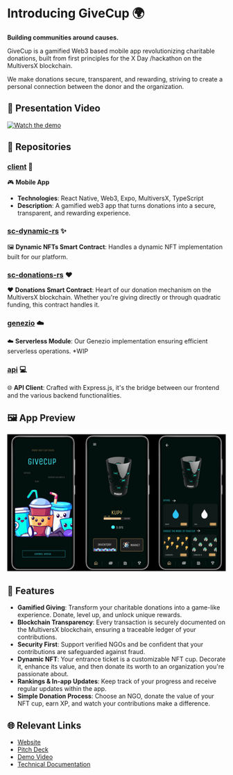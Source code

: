 # Introducing GiveCup 🌍
**Building communities around causes.**

GiveCup is a gamified Web3 based mobile app revolutionizing charitable donations, built from first principles for the X Day /hackathon on the MultiversX blockchain.

We make donations secure, transparent, and rewarding, striving to create a personal connection between the donor and the organization.

## 🎥 Presentation Video

[![Watch the demo](http://img.youtube.com/vi/f6Cd2hSYgWM/0.jpg)](https://youtu.be/f6Cd2hSYgWM) 

## 📁 Repositories

### [client](https://github.com/GiveCup/client) :iphone:
🎮 **Mobile App** 
- **Technologies**: React Native, Web3, Expo, MultiversX, TypeScript
- **Description**: A gamified web3 app that turns donations into a secure, transparent, and rewarding experience.

### [sc-dynamic-rs](https://github.com/GiveCup/sc-dynamic-rs) :sparkles:
🖼️ **Dynamic NFTs Smart Contract**: Handles a dynamic NFT implementation built for our platform.

### [sc-donations-rs](https://github.com/GiveCup/sc-donations-rs) :heart:
❤️ **Donations Smart Contract**: Heart of our donation mechanism on the MultiversX blockchain. Whether you're giving directly or through quadratic funding, this contract handles it.

### [genezio](https://github.com/GiveCup/genezio) :cloud:
☁️ **Serverless Module**: Our Genezio implementation ensuring efficient serverless operations. *WIP

### [api](https://github.com/GiveCup/api) :computer:
🌐 **API Client**: Crafted with Express.js, it's the bridge between our frontend and the various backend functionalities.

## 🖼 App Preview
![App preview](https://raw.githubusercontent.com/GiveCup/.github/main/preview.png)

## 🚀 Features
- **Gamified Giving**: Transform your charitable donations into a game-like experience. Donate, level up, and unlock unique rewards.
- **Blockchain Transparency**: Every transaction is securely documented on the MultiversX blockchain, ensuring a traceable ledger of your contributions.
- **Security First**: Support verified NGOs and be confident that your contributions are safeguarded against fraud.
- **Dynamic NFT**: Your entrance ticket is a customizable NFT cup. Decorate it, enhance its value, and then donate its worth to an organization you're passionate about.
- **Rankings & In-app Updates**: Keep track of your progress and receive regular updates within the app.
- **Simple Donation Process**: Choose an NGO, donate the value of your NFT cup, earn XP, and watch your contributions make a difference.

## 🌐 Relevant Links

- [Website](https://givecup.io)
- [Pitch Deck](./.github/pitch.pdf)
- [Demo Video](https://youtu.be/f6Cd2hSYgWM)
- [Technical Documentation](https://github.com/GiveCup/docs)
